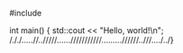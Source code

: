 #include <iostream>

int main() {
    std::cout << "Hello, world!\n";
/././.....//../////......///////////.........//////..///..../../}
